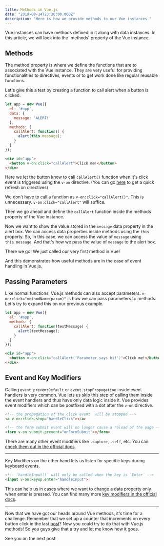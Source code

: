 ```yaml
---
title: Methods in Vue.js
date: "2019-08-14T23:30:00.000Z"
description: "Here is how we provide methods to our Vue instances."
---
```


Vue instances can have methods defined in it along with data instances. In this article, we will look into the 'methods' property of the Vue instance.

## Methods

The method property is where we define the functions that are to associated with the Vue instance. They are very useful for providing functionalities to directives, events or to get work done like regular reusable functions.

Let's give this a test by creating a function to call alert when a button is clicked.

```javascript
let app = new Vue({
  el: '#app',
  data: {
    message: 'ALERT!'
  },
  methods: {
    callAlert: function() {
      alert(this.message);
    }
  }
});
```

```html
<div id="app">
  <button v-on:click="callAlert">Click me!</button>
</div>
```

Here we let the button know to call <code>callAlert()</code> function when it's click event is triggered using the <code>v-on</code> directive. (You can go [here](https://avueblog.netlify.com/fantastic-directives-and-how-to-use-them/) to get a quick refresh on directives)

We don't have to call a function as <code>v-on:click="callAlert()"</code>. This is unnecessary. <code>v-on:click="callAlert"</code> will suffice.

Then we go ahead and define the <code>callAlert</code> function inside the methods property of the Vue instance.

Now we want to show the value stored in the <code>message</code> data property in the alert box. We can access data properties inside methods using the <code>this</code> property. So, in this case, we can access the value of <code>message</code> using <code>this.message</code>. And that's how we pass the value of <code>message</code> to the alert box.

There we go! We just called our very first method in Vue!

And this demonstrates how useful methods are in the case of event handling in Vue.js.

## Passing Parameters

Like normal functions, Vue.js methods can also accept parameters. <code>v-on:click="methodName(param)"</code> is how we can pass parameters to methods. Let's try to expand this on our previous example.

```javascript
let app = new Vue({
  el: '#app',
  methods: {
    callAlert: function(textMessage) {
      alert(textMessage);
    }
  }
});
```

```html
<div id="app">
  <button v-on:click="callAlert('Parameter says hi!')">Click me!</button>
</div>
```

## Event and Key Modifiers

Calling <code>event.preventDefault</code> or <code>event.stopPropogation</code> inside event handlers is very common. Vue lets us skip this step of calling them inside the event handlers and thus have only data logic inside it. Vue provides event modifiers which can be postfixed with a dot after the <code>v-on</code> directive.

```html
<!-- the propagation of the click event  will be stopped -->
<a v-on:click.stop="handleClick"></a>

<!-- the form submit event will no longer cause a reload of the page -->
<form v-on:submit.prevent="onFormSubmit"></form>
```

There are many other event modifiers like <code>.capture</code>, <code>.self</code>, etc. You can [check them out in the official docs](https://vuejs.org/v2/guide/events.html#Event-Modifiers).

---

Key Modifiers on the other hand lets us listen for specific keys during keyboard events. 

```html
<!-- `handleInput()` will only be called when the key is `Enter` -->
<input v-on:keyup.enter="handleInput">
```

This can help us in cases where we want to change a data property only when enter is pressed. You can find many more [key modifiers in the official docs](https://vuejs.org/v2/guide/events.html#Key-Modifiers).

---

Now that we have got our heads around Vue methods, it's time for a challenge. Remember that we set up a counter that increments on every button click in the last [post](https://avueblog.netlify.com/fantastic-directives-and-how-to-use-them/)? Now you could try to do that with Vue.js methods! So you guys give that a try and let me know how it goes. 

See you on the next post!